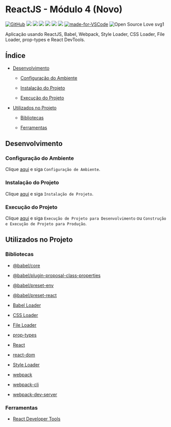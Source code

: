 # ReactJS - Módulo 4 (Novo)

[![GitHub](https://img.shields.io/github/license/mashape/apistatus.svg)](https://github.com/osvaldokalvaitir/reactjs-modulo4-novo/blob/master/LICENSE)
![](https://img.shields.io/github/package-json/v/osvaldokalvaitir/reactjs-modulo4-novo.svg)
![](https://img.shields.io/github/last-commit/osvaldokalvaitir/reactjs-modulo4-novo.svg?color=red)
![](https://img.shields.io/github/languages/top/osvaldokalvaitir/reactjs-modulo4-novo.svg?color=yellow)
![](https://img.shields.io/github/languages/count/osvaldokalvaitir/reactjs-modulo4-novo.svg?color=lightgrey)
![](https://img.shields.io/github/languages/code-size/osvaldokalvaitir/reactjs-modulo4-novo.svg)
![](https://img.shields.io/github/repo-size/osvaldokalvaitir/reactjs-modulo4-novo.svg?color=blueviolet)
[![made-for-VSCode](https://img.shields.io/badge/Made%20for-VSCode-1f425f.svg)](https://code.visualstudio.com/)
![Open Source Love svg1](https://badges.frapsoft.com/os/v1/open-source.svg?v=103)

Aplicação usando ReactJS, Babel, Webpack, Style Loader, CSS Loader, File Loader, prop-types e React DevTools.

## Índice

- [Desenvolvimento](#desenvolvimento)

  - [Configuração do Ambiente](#configuração-do-ambiente)

  - [Instalação do Projeto](#instalação-do-projeto)

  - [Execução do Projeto](#execução-do-projeto)

- [Utilizados no Projeto](#utilizados-no-projeto)

  - [Bibliotecas](#bibliotecas)

  - [Ferramentas](#ferramentas)

## Desenvolvimento

### Configuração do Ambiente

Clique [aqui](https://github.com/osvaldokalvaitir/projects-settings/blob/master/README.md) e siga `Configuração de Ambiente`.

### Instalação do Projeto

Clique [aqui](https://github.com/osvaldokalvaitir/projects-settings/blob/master/nodejs/nodejs.md) e siga `Instalação de Projeto`.

### Execução do Projeto

Clique [aqui](https://github.com/osvaldokalvaitir/projects-settings/blob/master/nodejs/libs/webpack.md) e siga `Execução de Projeto para Desenvolvimento` ou `Construção e Execução de Projeto para Produção`.

## Utilizados no Projeto

### Bibliotecas

- [@babel/core](https://github.com/osvaldokalvaitir/projects-settings/blob/master/nodejs/libs/@babel-core.md)

- [@babel/plugin-proposal-class-properties](https://github.com/osvaldokalvaitir/projects-settings/blob/master/nodejs/libs/@babel-plugin-proposal-class-properties.md)

- [@babel/preset-env](https://github.com/osvaldokalvaitir/projects-settings/blob/master/nodejs/libs/@babel-preset-env.md)

- [@babel/preset-react](https://github.com/osvaldokalvaitir/projects-settings/blob/master/nodejs/libs/@babel-preset-react.md)

- [Babel Loader](https://github.com/osvaldokalvaitir/projects-settings/blob/master/nodejs/libs/babel-loader.md)

- [CSS Loader](https://github.com/osvaldokalvaitir/projects-settings/blob/master/nodejs/libs/css-loader.md)

- [File Loader](https://github.com/osvaldokalvaitir/projects-settings/blob/master/nodejs/libs/file-loader.md)

- [prop-types](https://github.com/osvaldokalvaitir/projects-settings/blob/master/nodejs/libs/prop-types.md)

- [React](https://github.com/osvaldokalvaitir/projects-settings/blob/master/nodejs/libs/react.md)

- [react-dom](https://github.com/osvaldokalvaitir/projects-settings/blob/master/nodejs/libs/react-dom.md)

- [Style Loader](https://github.com/osvaldokalvaitir/projects-settings/blob/master/nodejs/libs/style-loader.md)

- [webpack](https://github.com/osvaldokalvaitir/projects-settings/blob/master/nodejs/libs/webpack.md)

- [webpack-cli](https://github.com/osvaldokalvaitir/projects-settings/blob/master/nodejs/libs/webpack-cli.md)

- [webpack-dev-server](https://github.com/osvaldokalvaitir/projects-settings/blob/master/nodejs/libs/webpack-dev-server.md)

### Ferramentas

- [React Developer Tools](https://github.com/osvaldokalvaitir/projects-settings/blob/master/browser/chrome/extensions/react-developer-tools.md)